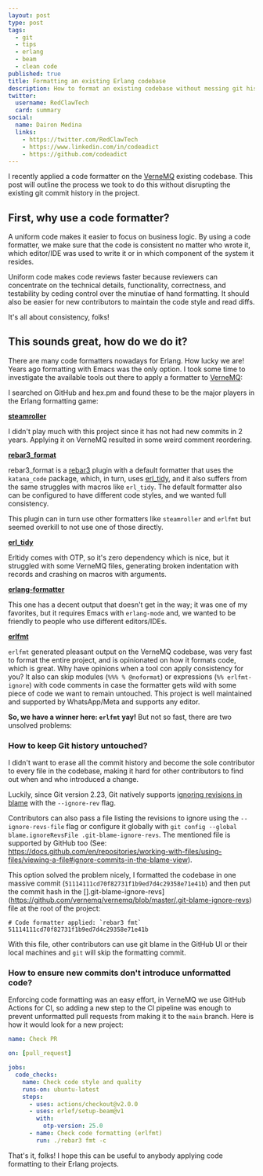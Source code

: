 ```yaml
---
layout: post
type: post
tags:
  - git
  - tips
  - erlang
  - beam
  - clean code
published: true
title: Formatting an existing Erlang codebase
description: How to format an existing codebase without messing git history. Usin an Erlang project  with erlfmt as an example.
twitter:
  username: RedClawTech
  card: summary
social:
  name: Dairon Medina
  links:
    - https://twitter.com/RedClawTech
    - https://www.linkedin.com/in/codeadict
    - https://github.com/codeadict
---
```


I recently applied a code formatter on the [VerneMQ](https://vernemq.com) existing codebase. This post will outline the process we took to do this without disrupting the existing git commit history in the project.

## First, why use a code formatter?

A uniform code makes it easier to focus on business logic. By using a code formatter, we make sure that the code is consistent no matter who wrote it, which editor/IDE was used to write it or in which component of the system it resides.

Uniform code makes code reviews faster because reviewers can concentrate on the technical details, functionality, correctness, and testability by ceding control over the minutiae of hand formatting. It should also be easier for new contributors to maintain the code style and read diffs.

It's all about consistency, folks!

## This sounds great, how do we do it?

There are many code formatters nowadays for Erlang. How lucky we are! Years ago formatting with Emacs was the only option. I took some time to investigate the available tools out there to apply a formatter to [VerneMQ](https://vernemq.com):

I searched on GitHub and hex.pm and found these to be the major players in the Erlang formatting game:

**[steamroller](https://github.com/old-reliable/steamroller)**

I didn't play much with this project since it has not had new commits in 2 years. Applying it on VerneMQ resulted in some weird comment reordering.

**[rebar3_format](https://github.com/AdRoll/rebar3_format)**

rebar3_format is a [rebar3](https://rebar3.org) plugin with a default formatter that uses the `katana_code` package, which, in turn, uses [erl_tidy](https://www.erlang.org/docs/23/man/erl_tidy.html), and it also suffers from the same struggles with macros like `erl_tidy`. The default formatter also can be configured to have different code styles, and we wanted full consistency.

This plugin can in turn use other formatters like `steamroller` and `erlfmt` but seemed overkill to not use one of those directly.

**[erl_tidy](https://www.erlang.org/docs/23/man/erl_tidy.html)**

Erltidy comes with OTP, so it's zero dependency which is nice, but it struggled with some VerneMQ files, generating broken indentation with records and crashing on macros with arguments.

**[erlang-formatter](https://github.com/fenollp/erlang-formatter)**

This one has a decent output that doesn't get in the way; it was one of my favorites, but it requires Emacs with `erlang-mode` and, we wanted to be friendly to people who use different editors/IDEs.

**[erlfmt](https://github.com/WhatsApp/erlfmt)**

`erlfmt` generated pleasant output on the VerneMQ codebase, was very fast to format the entire project, and is opinionated on how it formats code, which is great. Why have opinions when a tool con apply consistency for you? It also can skip modules (`%%% % @noformat`) or expressions (`%% erlfmt-ignore`) with code comments in case the formatter gets wild with some piece of code we want to remain untouched. This project is well maintained and supported by WhatsApp/Meta and supports any editor.

**So, we have a winner here: `erlfmt` yay!** But not so fast, there are two unsolved problems:

### How to keep Git history untouched?

I didn't want to erase all the commit history and become the sole contributor to every file in the codebase, making it hard for other contributors to find out when and who introduced a change.

Luckily, since Git version 2.23, Git natively supports [ignoring revisions in blame](https://git-scm.com/docs/git-blame#Documentation/git-blame.txt---ignore-revltrevgt) with the `--ignore-rev` flag.

Contributors can also pass a file listing the revisions to ignore using the `--ignore-revs-file` flag or configure it globally with `git config --global blame.ignoreRevsFile .git-blame-ignore-revs`. The mentioned file is supported by GitHub too (See: https://docs.github.com/en/repositories/working-with-files/using-files/viewing-a-file#ignore-commits-in-the-blame-view).

This option solved the problem nicely, I formatted the codebase in one massive commit (`51114111cd70f82731f1b9ed7d4c29358e71e41b`) and then put the commit hash in the [].git-blame-ignore-revs](https://github.com/vernemq/vernemq/blob/master/.git-blame-ignore-revs) file at the root of the project:

```
# Code formatter applied: `rebar3 fmt`
51114111cd70f82731f1b9ed7d4c29358e71e41b
```

With this file, other contributors can use git blame in the GitHub UI or their local machines and `git` will skip the formatting commit.

### How to ensure new commits don't introduce unformatted code?

Enforcing code formatting was an easy effort, in VerneMQ we use GitHub Actions for CI, so adding a new step to the CI pipeline was enough to prevent unformatted pull requests from making it to the `main` branch. Here is how it would look for a new project:

```yaml
name: Check PR

on: [pull_request]

jobs:
  code_checks:
    name: Check code style and quality
    runs-on: ubuntu-latest
    steps:
      - uses: actions/checkout@v2.0.0
      - uses: erlef/setup-beam@v1
        with:
          otp-version: 25.0
      - name: Check code formatting (erlfmt)
        run: ./rebar3 fmt -c
```

That's it, folks! I hope this can be useful to anybody applying code formatting to their Erlang projects.
